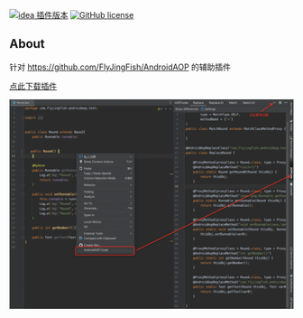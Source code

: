[![idea 插件版本](https://img.shields.io/github/v/tag/FlyJingFish/AndroidAOPPlugin?label=尝鲜插件版本&color=blue&style=flat)](https://jitpack.io/#FlyJingFish/AndroidAOPPlugin)
[![GitHub license](https://img.shields.io/github/license/FlyJingFish/AndroidAOPPlugin.svg)](https://github.com/FlyJingFish/AndroidAOPPlugin/blob/master/LICENSE)
## About

针对 https://github.com/FlyJingFish/AndroidAOP 的辅助插件

[点此下载插件](https://github.com/FlyJingFish/AndroidAOPPlugin/blob/master/out/artifacts/AndroidAOPPlugin_jar/AndroidAOPPlugin.jar?raw=true)

![image](/screenshot/about.png)


